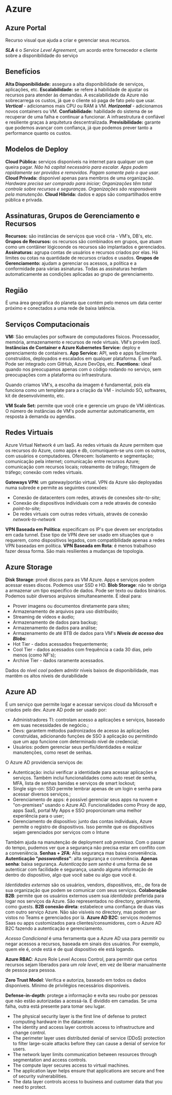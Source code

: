 # Azure

## Azure Portal

Recurso visual que ajuda a criar e gerenciar seus recursos.

***SLA*** é o *Service Level Agreement*, um acordo entre fornecedor e cliente sobre a disponibilidade do serviço

## Benefícios

**Alta Disponibilidade:** assegura a alta disponibilidade de serviços, aplicações, etc.
**Escalabilidade:** se refere à habilidade de ajustar os recursos para atender às demandas. A escalabilidade da Azure não sobrecarrega os custos, já que o cliente só paga de fato pelo que usar. ***Vertical*** - adicionamos mais CPU ou RAM à VM. ***Horizontal*** - adicionamos novos containers ou VM.
**Confiabilidade:** habilidade do sistema de se recuperar de uma falha e continuar a funcionar. A infraestrutura é confiável e resiliente graças à arquitetura descentralizada.
**Previsibilidade:** garante que podemos avançar com confiança, já que podemos prever tanto a performance quanto os custos.

## Modelos de Deploy

**Cloud Pública:** serviços disponíveis na internet para qualquer um que queira pagar. *Não há capital necessário para escalar. Apps podem rapidamente ser providos e removidos. Pagam somente pelo o que usar*. **Cloud Privada:** disponível apenas para membros de uma organização. *Hardware precisa ser comprado para iniciar; Organizações têm total controle sobre recursos e seguranças. Organizações são responsáveis pela manutenção*. **Cloud Híbrida:** dados e apps são compartilhados entre pública e privada.

## Assinaturas, Grupos de Gerenciamento e Recursos

**Recursos:** são instâncias de serviços que você cria - VM's, DB's, etc.
**Grupos de Recursos:** os recursos são combinados em grupos, que atuam como um contâiner lógicoonde os recursos são implantados e gerenciados.
**Assinaturas:** agrupa contas de usuários e recursos criados por elas. Há limites ou cotas na quantidade de recursos criados e usados.
**Grupos de Gerenciamento:** ajudam a gerenciar os acessos, a política e a conformidade para várias asinaturas. Todas as assinaturas herdam automaticamente as condições aplicadas ao grupo de gerenciamento.

## Região

É uma área geográfica do planeta que contém pelo menos um data center próximo e conectados a uma rede de baixa latência.

## Serviços Computacionais

**VM:** São emulações por software de computadores físicos. Processador, memória, armazenamento e recursos de rede virtuais. VM's provêm *IaaS*.
**Instâncias de Container e Azure Kubernetes Service:** deploy e gerenciamento de containers.
**App Service:** API, web e apps facilmente construídos, deployados e escalados em qualquer plataforma. É um PaaS. Pode ser integrado com GitHub, Azure DevOps, etc.
**Fucntions:** ideal quando nos preocupamos apenas com o código rodando no serviço, sem preocupações com a plataforma ou infraestrutura.

Quando criamos VM's, a escolha da imagem é fundamental, pois ela funciona como um template para a criação da VM - incluindo SO, softwares, kit de desenvolvimento, etc.

**VM Scale Set:** permite que você crie e gerencie um grupo de VM idênticas. O número de instâncias de VM's pode aumentar automaticamente, em resposta à demanda ou agendas.

## Redes Virtuais

Azure Virtual Network é um IaaS. As redes virtuais da Azure permitem que os recursos do Azure, como apps e db, comuniquem-se uns com os outros, com usuários e computadores. Oferecem: Isolamento e segmentação; comunicação pela internet; comunicação entre recursos Azure; comunicação com recursos locais; roteamento de tráfego; filtragem de tráfego; conexão com redes virtuais.

**Gateways VPN**: um gateway/portão virtual. VPN da Azure são deployadas numa subrede e permite as seguintes conexões:

* Conexão de datacenters com redes, através de conexões *site-to-site*;
* Conexão de dispositivos individuais com a rede através de conexão *point-to-site*;
* De redes virtuais com outras redes virtuais, através de conexão *network-to-network*

**VPN Baseada em Política**: especificam os IP's que devem ser encriptados em cada tunnel. Esse tipo de VPN deve ser usado em situações que o requerem, como dispositivos legados, com compatibilidade apenas a redes VPN baseadas em política.
**VPN Baseada em Rota**: é menos trabalhoso fazer dessa forma. São mais resilientes a mudanças de topologia.

## Azure Storage

**Disk Storage**: provê discos para as VM Azure. Apps e serviços podem acessar esses discos. Podemos usar SSD e HD.
**Blob Storage**: não te obriga a armazenar um tipo específico de dados. Pode ser texto ou dados binários. Podemos subir diversos arquivos simultaneamente. É ideal para:

* Prover imagens ou documentos diretamente para sites;
* Armazenamento de arquivos para uso distribuído;
* Streaming de vídeos e áudio;
* Armazenamento de dados para backup;
* Armazenamento de dados para análise;
* Armazenamento de até 8TB de dados para VM's
***Níveis de acesso dos Blobs***:
* Hot Tier - dados acessados frequentemente;
* Cool Tier - dados acessados com frequência a cada 30 dias, pelo menos (como NF's);
* Archive Tier - dados raramente acessados.

Dados do nível *cool* podem admitir níveis baixos de disponibilidade, mas mantêm os altos níveis de durabilidade

## Azure AD

É um serviço que permite logar e acessar serviços cloud da Microsoft e criados pelo dev. Azure AD pode ser usado por:

* Administradores TI: controlam acesso a aplicações e serviços, baseado em suas necessidades de negócio.;
* Devs: garantem métodos padronizados de acesso às aplicações construídas, adicionando funções de SSO à aplicação ou permitindo que um app funcione com determinado nível de credencial;
* Usuários: podem gerenciar seus perfis/identidades e realizar manutenções, como reset de senhas.

 O Azure AD providencia serviços de:

* Autenticação: inclui verificar a identidade para acessar aplicações e serviços. Também inclui funcionalidades como auto reset de senha, MFA, lista de senhas banidas e serviços de smart lockout;
* Single sign-on: SSO permite lembrar apenas de um login e senha para acessar diversos serviços.;
* Gerenciamento de apps: é possível gerenciar seus apps na nuvem e "on-premises" usando o Azure AD. Funcionalidades como Proxy de app, apps SaaS, portal My Apps e SSO proporcionam uma melhor experiência para o user;
* Gerenciamento de dispositivo: junto das contas individuais, Azure permite o registro de dispositivos. Isso permite que os dispositivos sejam gerenciados por serviços com o Intune

 Também ajuda na manutenção de deployment *sob premissa*. Com o passar do tempo, pudemos ver que a segurança não precisa estar em conflito com a conveniência. **Senhas + 2FA**: Alta segurança mas baixa conveniência. **Autenticação "*passwordless*"**: alta segurança e conveniência. **Apenas senha**: baixa segurança.
 *Autenticação sem senha* é uma forma de se autenticar com facilidade e segurança, usando alguma informação de dentro do dispositivo, algo que você sabe ou algo que você é.

 *Identidades externas* são os usuários, vendors, dispositivos, etc., de fora de sua organização que podem se comunicar com seus serviços. **Colaboração B2B**: permite que os usuários externos usem sua *identidade* preferida para logar nos serviços da Azure. São representados no directory, geralmente, como guests. **B2B conexão direta**: estabelece uma confiança de duas vias com outro serviço Azure. Não são visíveis no directory, mas podem ser vistos no Teams e gerenciados por lá. **Azure AD B2C**: serviços modernos Saas ou apps customizados para clientes/consumidores, com o Azure AD B2C fazendo a autenticação e gerenciamento.

*Acesso Condicional* é uma ferramenta que a Azure AD usa para permitir ou negar acessos a recursos, baseada em sinais dos usuários. Por exemplo, quem ele é, onde está e de qual dispositivo ele está logando.

**Azure RBAC**: Azure Role Level Access Control, para permitir que certos recursos sejam liberados para um *role level*, em vez de liberar manualmente de pessoa para pessoa.

**Zero Trust Model**: Verifica e autoriza, baseado em todos os dados disponíveis. Mínimo de privilégios necessários disponíveis.

**Defense-in-depth**: protege a informação e evita seu roubo por pessoas que não estão autorizadas a acessá-la. É dividido em camadas. Se uma falha, outra está presente para tomar seu lugar.

* The physical security layer is the first line of defense to protect computing hardware in the datacenter.
* The identity and access layer controls access to infrastructure and change control.
* The perimeter layer uses distributed denial of service (DDoS) protection to filter large-scale attacks before they can cause a denial of service for users.
* The network layer limits communication between resources through segmentation and access controls.
* The compute layer secures access to virtual machines.
* The application layer helps ensure that applications are secure and free of security vulnerabilities.
* The data layer controls access to business and customer data that you need to protect.
